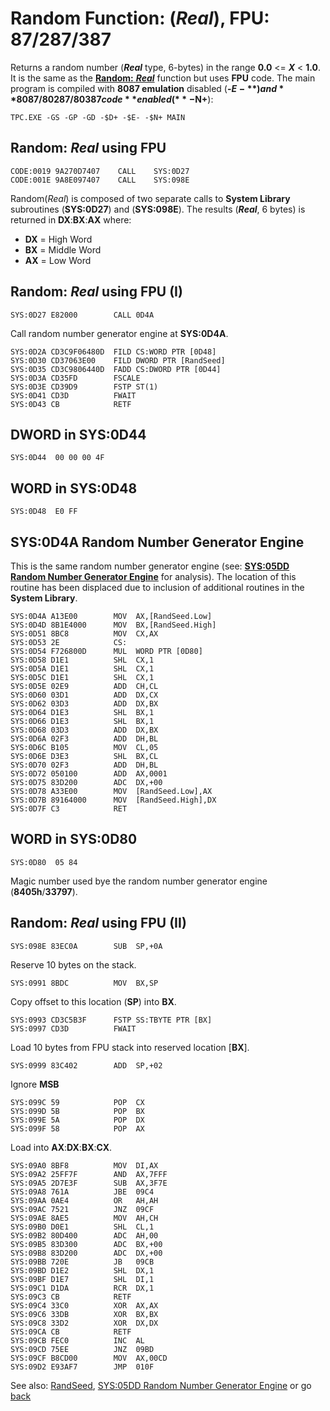# Random Function: (*Real*), FPU: 87/287/387 

Returns a random number (***Real*** type, 6-bytes) in the range **0.0** <= ***X*** < **1.0**. It is the same as the [**Random:** ***Real***](RANDOM-REAL.md) function but uses **FPU** code. The main program is compiled with **8087 emulation** disabled (**-$E-**) and **8087/80287/80387 code** enabled (**-$N+**):

```
TPC.EXE -GS -GP -GD -$D+ -$E- -$N+ MAIN
```

## Random: *Real* using FPU

```
CODE:0019 9A270D7407    CALL	SYS:0D27
CODE:001E 9A8E097407    CALL	SYS:098E
```

Random(*Real*) is composed of two separate calls to **System Library** subroutines (**SYS:0D27**) and (**SYS:098E**). The results (***Real***, 6 bytes) is returned in **DX**:**BX**:**AX** where:
- **DX** = High Word
- **BX** = Middle Word
- **AX** = Low Word

## Random: *Real* using FPU (I)
```
SYS:0D27 E82000        CALL	0D4A
```

Call random number generator engine at **SYS:0D4A**.

```
SYS:0D2A CD3C9F06480D  FILD CS:WORD PTR [0D48]
SYS:0D30 CD37063E00    FILD DWORD PTR [RandSeed]
SYS:0D35 CD3C9806440D  FADD CS:DWORD PTR [0D44]
SYS:0D3A CD35FD        FSCALE
SYS:0D3E CD39D9        FSTP ST(1)
SYS:0D41 CD3D          FWAIT
SYS:0D43 CB            RETF
```

## DWORD in SYS:0D44
```
SYS:0D44  00 00 00 4F
```

## WORD in SYS:0D48
```
SYS:0D48  E0 FF
```

## SYS:0D4A Random Number Generator Engine

This is the same random number generator engine (see: **[SYS:05DD Random Number Generator Engine](RANDOM-ENGINE.md)** for analysis). The location of this routine has been displaced due to inclusion of additional routines in the **System Library**.

```
SYS:0D4A A13E00        MOV	AX,[RandSeed.Low]
SYS:0D4D 8B1E4000      MOV	BX,[RandSeed.High]
SYS:0D51 8BC8          MOV	CX,AX
SYS:0D53 2E            CS:
SYS:0D54 F726800D      MUL	WORD PTR [0D80]
SYS:0D58 D1E1          SHL	CX,1
SYS:0D5A D1E1          SHL	CX,1
SYS:0D5C D1E1          SHL	CX,1
SYS:0D5E 02E9          ADD	CH,CL
SYS:0D60 03D1          ADD	DX,CX
SYS:0D62 03D3          ADD	DX,BX
SYS:0D64 D1E3          SHL	BX,1
SYS:0D66 D1E3          SHL	BX,1
SYS:0D68 03D3          ADD	DX,BX
SYS:0D6A 02F3          ADD	DH,BL
SYS:0D6C B105          MOV	CL,05
SYS:0D6E D3E3          SHL	BX,CL
SYS:0D70 02F3          ADD	DH,BL
SYS:0D72 050100        ADD	AX,0001
SYS:0D75 83D200        ADC	DX,+00
SYS:0D78 A33E00        MOV	[RandSeed.Low],AX
SYS:0D7B 89164000      MOV	[RandSeed.High],DX
SYS:0D7F C3            RET
```

## WORD in SYS:0D80
```
SYS:0D80  05 84
```

Magic number used bye the random number generator engine (**8405h**/**33797**).

## Random: *Real* using FPU (II)

```
SYS:098E 83EC0A        SUB	SP,+0A
```

Reserve 10 bytes on the stack.

```
SYS:0991 8BDC          MOV	BX,SP
```

Copy offset to this location (**SP**) into **BX**.

```
SYS:0993 CD3C5B3F      FSTP SS:TBYTE PTR [BX]
SYS:0997 CD3D          FWAIT
```

Load 10 bytes from FPU stack into reserved location [**BX**].

```
SYS:0999 83C402        ADD	SP,+02
```

Ignore **MSB**

```
SYS:099C 59            POP	CX
SYS:099D 5B            POP	BX
SYS:099E 5A            POP	DX
SYS:099F 58            POP	AX
```

Load into **AX**:**DX**:**BX**:**CX**.

```
SYS:09A0 8BF8          MOV	DI,AX
SYS:09A2 25FF7F        AND	AX,7FFF
SYS:09A5 2D7E3F        SUB	AX,3F7E
SYS:09A8 761A          JBE	09C4
SYS:09AA 0AE4          OR	AH,AH
SYS:09AC 7521          JNZ	09CF
SYS:09AE 8AE5          MOV	AH,CH
SYS:09B0 D0E1          SHL	CL,1
SYS:09B2 80D400        ADC	AH,00
SYS:09B5 83D300        ADC	BX,+00
SYS:09B8 83D200        ADC	DX,+00
SYS:09BB 720E          JB	09CB
SYS:09BD D1E2          SHL	DX,1
SYS:09BF D1E7          SHL	DI,1
SYS:09C1 D1DA          RCR	DX,1
SYS:09C3 CB            RETF
SYS:09C4 33C0          XOR	AX,AX
SYS:09C6 33DB          XOR	BX,BX
SYS:09C8 33D2          XOR	DX,DX
SYS:09CA CB            RETF
SYS:09CB FEC0          INC	AL
SYS:09CD 75EE          JNZ	09BD
SYS:09CF B8CD00        MOV	AX,00CD
SYS:09D2 E93AF7        JMP	010F
```

See also: [RandSeed](../DATA.md), [SYS:05DD Random Number Generator Engine](RANDOM-ENGINE.md) or go [back](../../README.md)